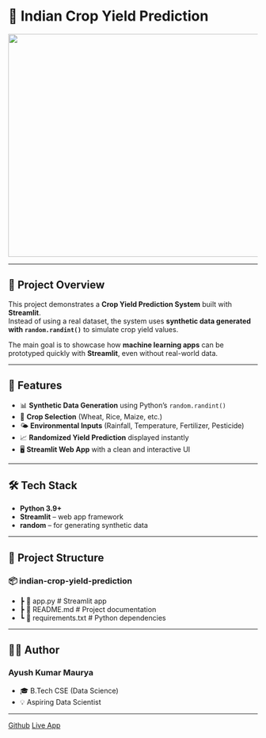 # 🌾 Indian Crop Yield Prediction  
<img src="https://cdn.pixabay.com/photo/2020/03/07/17/16/rapeseeds-4910374_1280.jpg" width="11000" height="450">


---
## 📌 Project Overview  
This project demonstrates a **Crop Yield Prediction System** built with **Streamlit**.  
Instead of using a real dataset, the system uses **synthetic data generated with `random.randint()`** to simulate crop yield values.  

The main goal is to showcase how **machine learning apps** can be prototyped quickly with **Streamlit**, even without real-world data.  

---
## 🚀 Features  
- 📊 **Synthetic Data Generation** using Python’s `random.randint()`  
- 🌱 **Crop Selection** (Wheat, Rice, Maize, etc.)  
- 🌤️ **Environmental Inputs** (Rainfall, Temperature, Fertilizer, Pesticide)  
- 📈 **Randomized Yield Prediction** displayed instantly  
- 🖥️ **Streamlit Web App** with a clean and interactive UI  

---

## 🛠️ Tech Stack  
- **Python 3.9+**  
- **Streamlit** – web app framework  
- **random** – for generating synthetic data  

---
## 📂 Project Structure  
### 📦 indian-crop-yield-prediction
-  ┣ 📜 app.py # Streamlit app 
- ┣ 📜 README.md # Project documentation 
-  ┗ 📜 requirements.txt # Python dependencies 
---
## 👨‍💻 Author
### Ayush Kumar Maurya
-  🎓 B.Tech CSE (Data Science) 
-  💡 Aspiring Data Scientist

---

[Github](https://github.com/AyushMaurya13/Indian_crop_yield_prediction)
[Live App](https://indiancropyieldprediction-mmwh4csrahy6kqchvcxipm.streamlit.app/)
